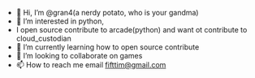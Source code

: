 - 👋 Hi, I’m @gran4(a nerdy potato, who is your gandma)
- 👀 I’m interested in python,
- I open source contribute to arcade(python) and want ot contribute to cloud_custodian
- 🌱 I’m currently learning how to open source contribute
- 💞️ I’m looking to collaborate on games
- 📫 How to reach me email fifttim@gmail.com

<!---
gran4/gran4 is a ✨ special ✨ repository because its `README.md` (this file) appears on your GitHub profile.
You can click the Preview link to take a look at your changes.
--->
